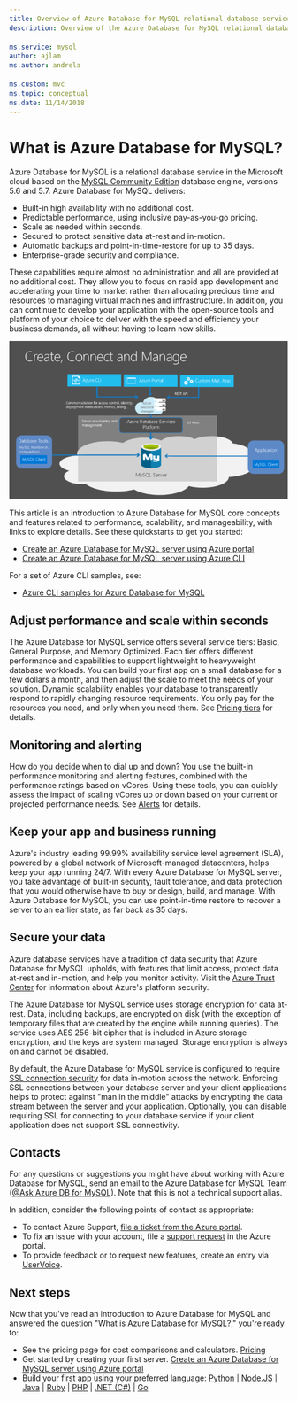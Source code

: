 ```yaml
---
title: Overview of Azure Database for MySQL relational database service
description: Overview of the Azure Database for MySQL relational database service.

ms.service: mysql
author: ajlam
ms.author: andrela

ms.custom: mvc
ms.topic: conceptual
ms.date: 11/14/2018
---
```


# What is Azure Database for MySQL?
Azure Database for MySQL is a relational database service in the Microsoft cloud based on the [MySQL Community Edition](https://www.mysql.com/products/community/) database engine, versions 5.6 and 5.7. Azure Database for MySQL delivers:

- Built-in high availability with no additional cost.
- Predictable performance, using inclusive pay-as-you-go pricing.
- Scale as needed within seconds.
- Secured to protect sensitive data at-rest and in-motion.
- Automatic backups and point-in-time-restore for up to 35 days.
- Enterprise-grade security and compliance.

These capabilities require almost no administration and all are provided at no additional cost. They allow you to focus on rapid app development and accelerating your time to market rather than allocating precious time and resources to managing virtual machines and infrastructure. In addition, you can continue to develop your application with the open-source tools and platform of your choice to deliver with the speed and efficiency your business demands, all without having to learn new skills.

![Azure Database for MySQL conceptual diagram](media/overview/1-azure-db-for-mysql-conceptual-diagram.png)

This article is an introduction to Azure Database for MySQL core concepts and features related to performance, scalability, and manageability, with links to explore details. See these quickstarts to get you started:
- [Create an Azure Database for MySQL server using Azure portal](quickstart-create-mysql-server-database-using-azure-portal.md)
- [Create an Azure Database for MySQL server using Azure CLI](quickstart-create-mysql-server-database-using-azure-cli.md)

For a set of Azure CLI samples, see:
- [Azure CLI samples for Azure Database for MySQL](sample-scripts-azure-cli.md)

## Adjust performance and scale within seconds
The Azure Database for MySQL service offers several service tiers: Basic, General Purpose, and Memory Optimized. Each tier offers different performance and capabilities to support lightweight to heavyweight database workloads. You can build your first app on a small database for a few dollars a month, and then adjust the scale to meet the needs of your solution. Dynamic scalability enables your database to transparently respond to rapidly changing resource requirements. You only pay for the resources you need, and only when you need them. See [Pricing tiers](concepts-service-tiers.md) for details.

## Monitoring and alerting
How do you decide when to dial up and down? You use the built-in performance monitoring and alerting features, combined with the performance ratings based on vCores. Using these tools, you can quickly assess the impact of scaling vCores up or down based on your current or projected performance needs. See [Alerts](howto-alert-on-metric.md) for details.

## Keep your app and business running
Azure's industry leading 99.99% availability service level agreement (SLA), powered by a global network of Microsoft-managed datacenters, helps keep your app running 24/7. With every Azure Database for MySQL server, you take advantage of built-in security, fault tolerance, and data protection that you would otherwise have to buy or design, build, and manage. With Azure Database for MySQL, you can use point-in-time restore to recover a server to an earlier state, as far back as 35 days.

## Secure your data
Azure database services have a tradition of data security that Azure Database for MySQL upholds, with features that limit access, protect data at-rest and in-motion, and help you monitor activity. Visit the [Azure Trust Center](https://www.microsoft.com/en-us/trustcenter/security) for information about Azure's platform security.

The Azure Database for MySQL service uses storage encryption for data at-rest. Data, including backups, are encrypted on disk (with the exception of temporary files that are created by the engine while running queries). The service uses AES 256-bit cipher that is included in Azure storage encryption, and the keys are system managed. Storage encryption is always on and cannot be disabled.

By default, the Azure Database for MySQL service is configured to require [SSL connection security](./concepts-ssl-connection-security.md) for data in-motion across the network. Enforcing SSL connections between your database server and your client applications helps to protect against "man in the middle" attacks by encrypting the data stream between the server and your application. Optionally, you can disable requiring SSL for connecting to your database service if your client application does not support SSL connectivity.

## Contacts
For any questions or suggestions you might have about working with Azure Database for MySQL, send an email to the Azure Database for MySQL Team ([@Ask Azure DB for MySQL](mailto:AskAzureDBforMySQL@service.microsoft.com)). Note that this is not a technical support alias.

In addition, consider the following points of contact as appropriate:
- To contact Azure Support, [file a ticket from the Azure portal](https://portal.azure.com/?#blade/Microsoft_Azure_Support/HelpAndSupportBlade).
- To fix an issue with your account, file a [support request](https://ms.portal.azure.com/#blade/Microsoft_Azure_Support/HelpAndSupportBlade/newsupportrequest) in the Azure portal.
- To provide feedback or to request new features, create an entry via [UserVoice](https://feedback.azure.com/forums/597982-azure-database-for-mysql).

## Next steps
Now that you've read an introduction to Azure Database for MySQL and answered the question "What is Azure Database for MySQL?," you're ready to:
- See the pricing page for cost comparisons and calculators. [Pricing](https://azure.microsoft.com/pricing/details/mysql/)
- Get started by creating your first server. [Create an Azure Database for MySQL server using Azure portal](quickstart-create-mysql-server-database-using-azure-portal.md)
- Build your first app using your preferred language: [Python](./connect-python.md) | [Node.JS](./connect-nodejs.md) | [Java](./connect-java.md) | [Ruby](./connect-ruby.md) | [PHP](./connect-php.md) | [.NET (C#)](./connect-csharp.md) | [Go](./connect-go.md)
